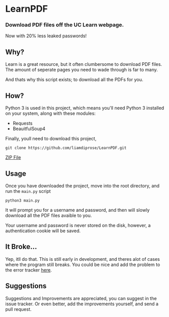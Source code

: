 # LearnPDF
### Download PDF files off the UC Learn webpage.

Now with 20% less leaked passwords!

## Why?
Learn is a great resource, but it often clumbersome to download PDF files. The amount of seperate pages you need to wade through is far to many.

And thats why this script exists; to download all the PDFs for you. 

## How?
Python 3 is used in this project, which means you'll need Python 3 installed on your system, along with these modules:

* Requests
* BeauitfulSoup4  

Finally, youll need to download this project, 

`git clone https://github.com/liamdiprose/LearnPDF.git`

[ZIP File](https://github.com/liamdiprose/LearnPDF/archive/master.zip)

## Usage
Once you have downloaded the project, move into the root directory, and run the `main.py` script

`python3 main.py`

It will prompt you for a username and password, and then will slowly download all the PDF files avaible to you.

Your username and password is never stored on the disk, however, a authentication cookie will be saved.

## It Broke...
Yep, itll do that. This is still early in development, and theres alot of cases where the program still breaks. You could be nice and add the problem to the error tracker [here](https://github.com/liamdiprose/LearnPDF/issues).

## Suggestions
Suggestions and Improvements are appreciated, you can suggest in the issue tracker. Or even better, add the improvements yourself, and send a pull request.
